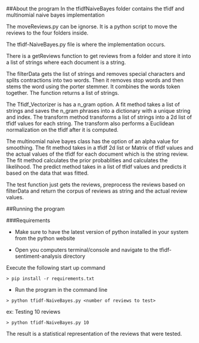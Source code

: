 ##About the program
In the tfidfNaiveBayes folder contains the tfidf and multinomial naive bayes implementation

The moveReviews.py can be ignorse. It is a python script to move the reviews to the four folders inside.

The tfidf-NaiveBayes.py file is where the implementation occurs. 

There is a getReviews function to get reviews from a folder and store it into a list of strings
where each document is a string.

The filterData gets the list of strings and removes special characters and splits contractions into
two words. Then it removes stop words and then stems the word using the porter stemmer. It combines
the words token together. The function returns a list of strings.

The Tfidf_Vectorizer is has a n_gram option. A fit method takes a list of strings and saves the
n_gram phrases into a dictionary with a unique string and index. The transform method transforms
a list of strings into a 2d list of tfidf values for each string. The transform also performs a
Euclidean normalization on the tfidf after it is computed. 

The multinomial naive bayes class has the option of an alpha value for smoothing. The fit method takes
in a tfidf 2d list or Matrix of tfidf values and the actual values of the tfidf for each document
which is the string review. The fit method calculates the prior probablities and calculates the
likelihood. The predict method takes in a list of tfidf values and predicts it based on the data
that was fitted.

The test function just gets the reviews, preprocess the reviews based on filterData and return the
corpus of reviews as string and the actual review values.

##Running the program

###Requirements
- Make sure to have the latest version of python installed in your system from the python website
  
- Open you computers terminal/console and navigate to the tfidf-sentiment-analysis directory

Execute the following start up command
```buildoutcfg
> pip install -r requirements.txt
```

- Run the program in the command line
```buildoutcfg
> python tfidf-NaiveBayes.py <number of reviews to test>
```

ex: Testing 10 reviews
```buildoutcfg
> python tfidf-NaiveBayes.py 10
```
The result is a statistical representation of the reviews that were tested.

